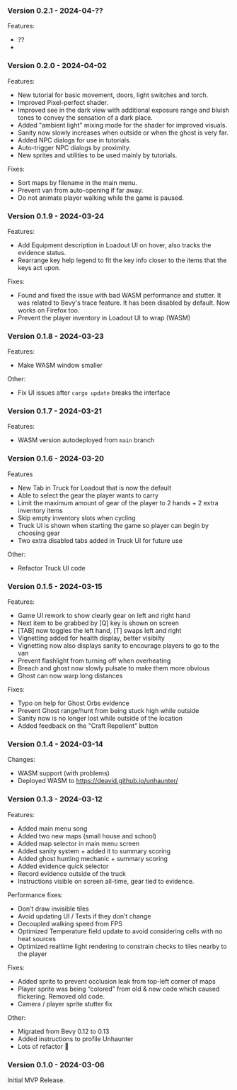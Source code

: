 ### Version 0.2.1 - 2024-04-??

Features:
  - ??
  - 

### Version 0.2.0 - 2024-04-02

Features:
  - New tutorial for basic movement, doors, light switches and torch.
  - Improved Pixel-perfect shader.
  - Improved see in the dark view with additional exposure range and bluish
    tones to convey the sensation of a dark place.
  - Added "ambient light" mixing mode for the shader for improved visuals.
  - Sanity now slowly increases when outside or when the ghost is very far.
  - Added NPC dialogs for use in tutorials.
  - Auto-trigger NPC dialogs by proximity.
  - New sprites and utilities to be used mainly by tutorials.

Fixes:
  - Sort maps by filename in the main menu.
  - Prevent van from auto-opening if far away.
  - Do not animate player walking while the game is paused.

### Version 0.1.9 - 2024-03-24

Features:
  - Add Equipment description in Loadout UI on hover, also tracks the evidence
    status.
  - Rearrange key help legend to fit the key info closer to the items that the
    keys act upon.

Fixes:
  - Found and fixed the issue with bad WASM performance and stutter. It was
    related to Bevy's trace feature. It has been disabled by default. Now works
    on Firefox too.
  - Prevent the player inventory in Loadout UI to wrap (WASM)


### Version 0.1.8 - 2024-03-23

Features:
- Make WASM window smaller

Other:
- Fix UI issues after `cargo update` breaks the interface

### Version 0.1.7 - 2024-03-21

Features:
- WASM version autodeployed from `main` branch


### Version 0.1.6 - 2024-03-20

Features
- New Tab in Truck for Loadout that is now the default
- Able to select the gear the player wants to carry
- Limit the maximum amount of gear of the player to 2 hands + 2 extra inventory items
- Skip empty inventory slots when cycling
- Truck UI is shown when starting the game so player can begin by choosing gear
- Two extra disabled tabs added in Truck UI for future use

Other:
- Refactor Truck UI code

### Version 0.1.5 - 2024-03-15

Features:
- Game UI rework to show clearly gear on left and right hand
- Next item to be grabbed by [Q] key is shown on screen
- [TAB] now toggles the left hand, [T] swaps left and right
- Vignetting added for health display, better visibilty
- Vignetting now also displays sanity to encourage players to go to the van
- Prevent flashlight from turning off when overheating
- Breach and ghost now slowly pulsate to make them more obvious
- Ghost can now warp long distances

Fixes:
- Typo on help for Ghost Orbs evidence
- Prevent Ghost range/hunt from being stuck high while outside
- Sanity now is no longer lost while outside of the location
- Added feedback on the "Craft Repellent" button

### Version 0.1.4 - 2024-03-14

Changes:
- WASM support (with problems)
- Deployed WASM to https://deavid.github.io/unhaunter/ 

### Version 0.1.3 - 2024-03-12

Features:
- Added main menu song
- Added two new maps (small house and school)
- Added map selector in main menu screen
- Added sanity system + added it to summary scoring
- Added ghost hunting mechanic + summary scoring
- Added evidence quick selector
- Record evidence outside of the truck
- Instructions visible on screen all-time, gear tied to evidence.

Performance fixes:
- Don’t draw invisible tiles
- Avoid updating UI / Texts if they don’t change
- Decoupled walking speed from FPS
- Optimized Temperature field update to avoid considering cells with no heat sources
- Optimized realtime light rendering to constrain checks to tiles nearby to the player

Fixes:
- Added sprite to prevent occlusion leak from top-left corner of maps
- Player sprite was being “colored” from old & new code which caused flickering. Removed old code.
- Camera / player sprite stutter fix

Other:
- Migrated from Bevy 0.12 to 0.13
- Added instructions to profile Unhaunter
- Lots of refactor 🙂


### Version 0.1.0 - 2024-03-06

Initial MVP Release.


